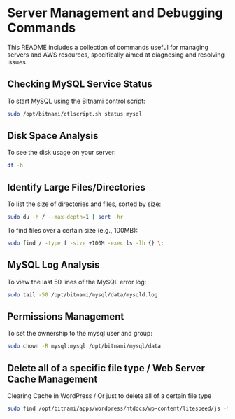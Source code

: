# Server Management and Debugging Commands

This README includes a collection of commands useful for managing servers and AWS resources, specifically aimed at diagnosing and resolving issues.

## Checking MySQL Service Status

To start MySQL using the Bitnami control script:

```bash
sudo /opt/bitnami/ctlscript.sh status mysql
```

## Disk Space Analysis

To see the disk usage on your server:

```bash
df -h
```

## Identify Large Files/Directories

To list the size of directories and files, sorted by size:

```bash
sudo du -h / --max-depth=1 | sort -hr
```

To find files over a certain size (e.g., 100MB):
```bash
sudo find / -type f -size +100M -exec ls -lh {} \;
```

## MySQL Log Analysis
To view the last 50 lines of the MySQL error log:
```bash
sudo tail -50 /opt/bitnami/mysql/data/mysqld.log
```

## Permissions Management
To set the ownership to the mysql user and group:

```bash
sudo chown -R mysql:mysql /opt/bitnami/mysql/data
```

## Delete all of a specific file type / Web Server Cache Management
Clearing Cache in WordPress / Or just to delete all of a certain file type
```bash
sudo find /opt/bitnami/apps/wordpress/htdocs/wp-content/litespeed/js -type f -name "*.js" -delete
```
